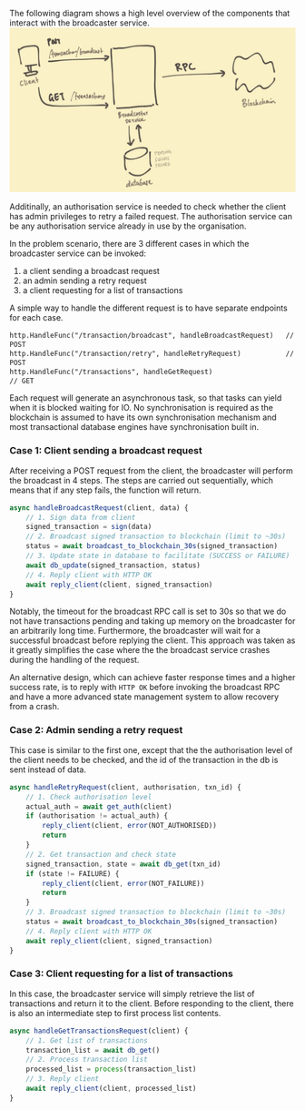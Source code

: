 The following diagram shows a high level overview of the components that interact with the broadcaster service. 
![Overview of the service](broadcaster-diagram.jpg)

Additinally, an authorisation service is needed to check whether the client has admin privileges to retry a failed request. 
The authorisation service can be any authorisation service already in use by the organisation.

In the problem scenario, there are 3 different cases in which the broadcaster service can be invoked:
1. a client sending a broadcast request
2. an admin sending a retry request
3. a client requesting for a list of transactions

A simple way to handle the different request is to have separate endpoints for each case.

```golang
http.HandleFunc("/transaction/broadcast", handleBroadcastRequest)   // POST
http.HandleFunc("/transaction/retry", handleRetryRequest)           // POST
http.HandleFunc("/transactions", handleGetRequest)                   // GET
```
Each request will generate an asynchronous task, so that tasks can yield when it is blocked waiting for IO. 
No synchronisation is required as the blockchain is assumed to have its own synchronisation mechanism and most transactional database engines have synchronisation built in.

### Case 1: Client sending a broadcast request
After receiving a POST request from the client, the broadcaster will perform the broadcast in 4 steps. The steps are carried out sequentially, which means that if any step fails, the function will return.

```javascript
async handleBroadcastRequest(client, data) {
    // 1. Sign data from client
    signed_transaction = sign(data) 
    // 2. Broadcast signed transaction to blockchain (limit to ~30s)
    status = await broadcast_to_blockchain_30s(signed_transaction)
    // 3. Update state in database to facilitate (SUCCESS or FAILURE)
    await db_update(signed_transaction, status)
    // 4. Reply client with HTTP OK
    await reply_client(client, signed_transaction)              
}
```
Notably, the timeout for the broadcast RPC call is set to 30s so that we do not have transactions pending and taking up memory on the broadcaster for an arbitrarily long time. 
Furthermore, the broadcaster will wait for a successful broadcast before replying the client. This approach was taken as it greatly simplifies the case where the the broadcast service crashes during the handling of the request.

An alternative design, which can achieve faster response times and a higher success rate,
is to reply with `HTTP OK` before invoking the broadcast RPC and have a more advanced state management system to allow recovery from a crash.

### Case 2:  Admin  sending a retry request
This case is similar to the first one, except that the the authorisation level of the client needs to be checked, and the id of the transaction in the db is sent instead of data. 

```javascript
async handleRetryRequest(client, authorisation, txn_id) {
    // 1. Check authorisation level
    actual_auth = await get_auth(client)
    if (authorisation != actual_auth) {
        reply_client(client, error(NOT_AUTHORISED)) 
        return
    }
    // 2. Get transaction and check state
    signed_transaction, state = await db_get(txn_id)
    if (state != FAILURE) {
        reply_client(client, error(NOT_FAILURE)) 
        return
    }
    // 3. Broadcast signed transaction to blockchain (limit to ~30s)
    status = await broadcast_to_blockchain_30s(signed_transaction)      
    // 4. Reply client with HTTP OK
    await reply_client(client, signed_transaction)                     
}
```

### Case 3:  Client requesting for a list of transactions
In this case, the broadcaster service will simply retrieve the list of transactions and return it to the client. 
Before responding to the client, there is also an intermediate step to first process list contents.

```javascript
async handleGetTransactionsRequest(client) {
    // 1. Get list of transactions
    transaction_list = await db_get()
    // 2. Process transaction list
    processed_list = process(transaction_list)
    // 3. Reply client
    await reply_client(client, processed_list)                     
}
```


